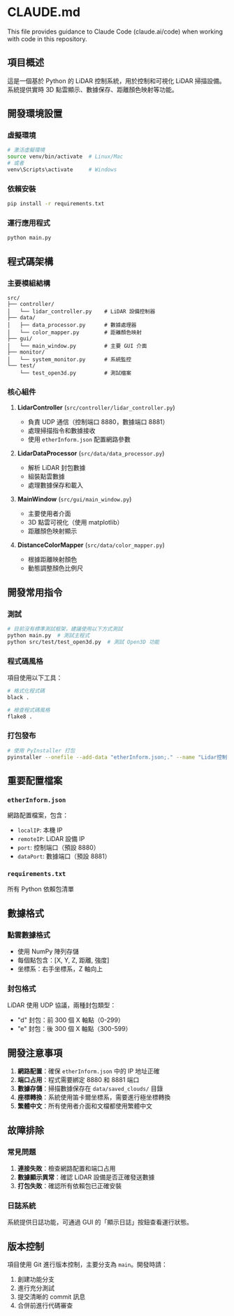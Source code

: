 # CLAUDE.md

This file provides guidance to Claude Code (claude.ai/code) when working with code in this repository.

## 項目概述

這是一個基於 Python 的 LiDAR 控制系統，用於控制和可視化 LiDAR 掃描設備。系統提供實時 3D 點雲顯示、數據保存、距離顏色映射等功能。

## 開發環境設置

### 虛擬環境
```bash
# 激活虛擬環境
source venv/bin/activate  # Linux/Mac
# 或者
venv\Scripts\activate     # Windows
```

### 依賴安裝
```bash
pip install -r requirements.txt
```

### 運行應用程式
```bash
python main.py
```

## 程式碼架構

### 主要模組結構
```
src/
├── controller/
│   └── lidar_controller.py    # LiDAR 設備控制器
├── data/
│   ├── data_processor.py      # 數據處理器
│   └── color_mapper.py        # 距離顏色映射
├── gui/
│   └── main_window.py         # 主要 GUI 介面
├── monitor/
│   └── system_monitor.py      # 系統監控
└── test/
    └── test_open3d.py         # 測試檔案
```

### 核心組件

1. **LidarController** (`src/controller/lidar_controller.py`)
   - 負責 UDP 通信（控制端口 8880，數據端口 8881）
   - 處理掃描指令和數據接收
   - 使用 `etherInform.json` 配置網路參數

2. **LidarDataProcessor** (`src/data/data_processor.py`)
   - 解析 LiDAR 封包數據
   - 組裝點雲數據
   - 處理數據保存和載入

3. **MainWindow** (`src/gui/main_window.py`)
   - 主要使用者介面
   - 3D 點雲可視化（使用 matplotlib）
   - 距離顏色映射顯示

4. **DistanceColorMapper** (`src/data/color_mapper.py`)
   - 根據距離映射顏色
   - 動態調整顏色比例尺

## 開發常用指令

### 測試
```bash
# 目前沒有標準測試框架，建議使用以下方式測試
python main.py  # 測試主程式
python src/test/test_open3d.py  # 測試 Open3D 功能
```

### 程式碼風格
項目使用以下工具：
```bash
# 格式化程式碼
black .

# 檢查程式碼風格
flake8 .
```

### 打包發布
```bash
# 使用 PyInstaller 打包
pyinstaller --onefile --add-data "etherInform.json;." --name "Lidar控制系統_v0.5.0" main.py
```

## 重要配置檔案

### `etherInform.json`
網路配置檔案，包含：
- `localIP`: 本機 IP
- `remoteIP`: LiDAR 設備 IP
- `port`: 控制端口（預設 8880）
- `dataPort`: 數據端口（預設 8881）

### `requirements.txt`
所有 Python 依賴包清單

## 數據格式

### 點雲數據格式
- 使用 NumPy 陣列存儲
- 每個點包含：[X, Y, Z, 距離, 強度]
- 坐標系：右手坐標系，Z 軸向上

### 封包格式
LiDAR 使用 UDP 協議，兩種封包類型：
- "d" 封包：前 300 個 X 軸點（0-299）
- "e" 封包：後 300 個 X 軸點（300-599）

## 開發注意事項

1. **網路配置**：確保 `etherInform.json` 中的 IP 地址正確
2. **端口占用**：程式需要綁定 8880 和 8881 端口
3. **數據存儲**：掃描數據保存在 `data/saved_clouds/` 目錄
4. **座標轉換**：系統使用笛卡爾坐標系，需要進行極坐標轉換
5. **繁體中文**：所有使用者介面和文檔都使用繁體中文

## 故障排除

### 常見問題
1. **連接失敗**：檢查網路配置和端口占用
2. **數據顯示異常**：確認 LiDAR 設備是否正確發送數據
3. **打包失敗**：確認所有依賴包已正確安裝

### 日誌系統
系統提供日誌功能，可通過 GUI 的「顯示日誌」按鈕查看運行狀態。

## 版本控制

項目使用 Git 進行版本控制，主要分支為 `main`。開發時請：
1. 創建功能分支
2. 進行充分測試
3. 提交清晰的 commit 訊息
4. 合併前進行代碼審查